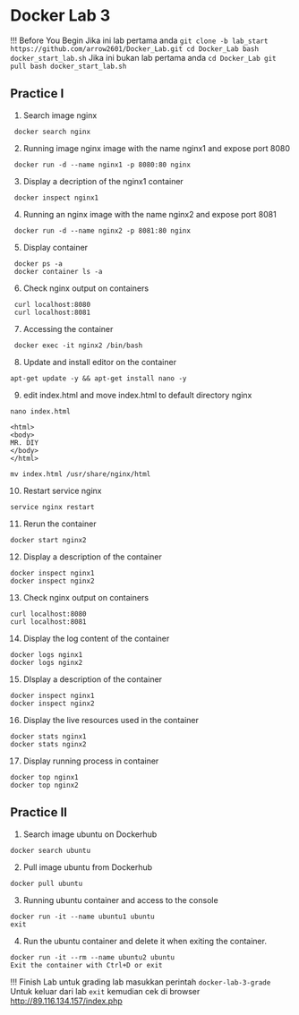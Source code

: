 # Docker Lab 3

!!! Before You Begin
    Jika ini lab pertama anda
    ```
    git clone -b lab_start https://github.com/arrow2601/Docker_Lab.git
    cd Docker_Lab
    bash docker_start_lab.sh
    ```
    Jika ini bukan lab pertama anda
    ```
    cd Docker_Lab
    git pull
    bash docker_start_lab.sh
    ```

## Practice I  

1. Search image nginx
```
 docker search nginx
```
2. Running image nginx image with the name nginx1 and expose port 8080
```
 docker run -d --name nginx1 -p 8080:80 nginx
```
3. Display a decription of the nginx1 container
```
 docker inspect nginx1
```
4. Running an nginx image with the name nginx2 and expose port 8081
```
 docker run -d --name nginx2 -p 8081:80 nginx
```
5. Display container
```
 docker ps -a
 docker container ls -a
```
6. Check nginx output on containers
```
 curl localhost:8080
 curl localhost:8081
```
7. Accessing the container
```
 docker exec -it nginx2 /bin/bash
```
8. Update and install editor on the container
```
apt-get update -y && apt-get install nano -y
```
9. edit index.html and move index.html to default directory nginx
```
nano index.html
```
```
<html>
<body>
MR. DIY
</body>
</html>
```
```
mv index.html /usr/share/nginx/html
```
10. Restart service nginx
```
service nginx restart
```
11. Rerun the container
```
docker start nginx2
```
12. Display a description of the container
```
docker inspect nginx1
docker inspect nginx2
```  
13. Check nginx output on containers
```
curl localhost:8080
curl localhost:8081
```
14. Display the log content of the container
```
docker logs nginx1
docker logs nginx2
```
15. DIsplay a description of the container
```
docker inspect nginx1
docker inspect nginx2
```
16. Display the live resources used in the container
```
docker stats nginx1
docker stats nginx2
```
17. Display running process in container
```
docker top nginx1
docker top nginx2
```
## Practice II

1. Search image ubuntu on Dockerhub
```
docker search ubuntu
```
2. Pull image ubuntu from Dockerhub
```
docker pull ubuntu
```
3. Running ubuntu container and access to the console
```
docker run -it --name ubuntu1 ubuntu
exit
```
4. Run the ubuntu container and delete it when exiting the container.
```
docker run -it --rm --name ubuntu2 ubuntu
Exit the container with Ctrl+D or exit
```


!!! Finish Lab
    untuk grading lab masukkan perintah
    `docker-lab-3-grade`
    Untuk keluar dari lab
    `exit`
    kemudian cek di browser
    http://89.116.134.157/index.php

    
